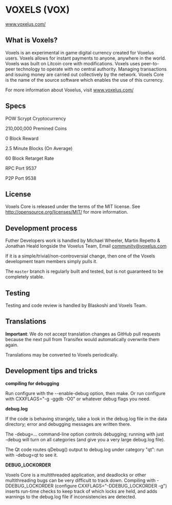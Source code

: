 <a href="http://i.imgur.com/E8ESrsq.png"><img src="http://i.imgur.com/E8ESrsq.png" title="" /></a>


VOXELS (VOX)
===========

www.voxelus.com/

What is Voxels?
----------------

Voxels is an experimental in game digital currency created for Voxelus users. 
Voxels allows for instant payments to anyone, anywhere in the world. 
Voxels was built on Litcoin core with modifications.
Voxels uses peer-to-peer technology to operate with no central authority.
Managing transactions and issuing money are carried
out collectively by the network. Voxels Core is the name of the source
software which enables the use of this currency.

For more information about Voxelus, visit www.voxelus.com/

Specs
-----
POW Scrypt Cryptocurrency

210,000,000 Premined Coins  

0 Block Reward

2.5 Minute Blocks (On Average)

60 Block Retarget Rate

RPC Port 9537

P2P Port 9538


License
-------

Voxels Core is released under the terms of the MIT license.
See http://opensource.org/licenses/MIT/ for more information.

Development process
-------------------

Futher Developers work is handled by Michael Wheeler, Martin Repetto & Jonathan Heald longside the Voxelus Team, Email community@voxelus.com

If it is a simple/trivial/non-controversial change, then one of the Voxels
development team members simply pulls it.

The `master` branch is regularly built and tested, but is not guaranteed to be
completely stable. 

Testing
-------

Testing and code review is handled by Blaskoshi and Voxels Team.


Translations
------------

**Important**: We do not accept translation changes as GitHub pull requests because the next
pull from Transifex would automatically overwrite them again.

Translations may be converted to Voxels periodically.

Development tips and tricks
---------------------------

**compiling for debugging**

Run configure with the --enable-debug option, then make. Or run configure with
CXXFLAGS="-g -ggdb -O0" or whatever debug flags you need.

**debug.log**

If the code is behaving strangely, take a look in the debug.log file in the data directory;
error and debugging messages are written there.

The -debug=... command-line option controls debugging; running with just -debug will turn
on all categories (and give you a very large debug.log file).

The Qt code routes qDebug() output to debug.log under category "qt": run with -debug=qt
to see it.


**DEBUG_LOCKORDER**

Voxels Core is a multithreaded application, and deadlocks or other multithreading bugs
can be very difficult to track down. Compiling with -DDEBUG_LOCKORDER (configure
CXXFLAGS="-DDEBUG_LOCKORDER -g") inserts run-time checks to keep track of which locks
are held, and adds warnings to the debug.log file if inconsistencies are detected.
